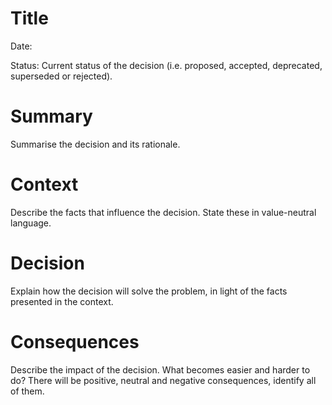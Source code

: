# Title

Date: 

Status: Current status of the decision (i.e. proposed, accepted, deprecated, superseded or rejected).

# Summary

Summarise the decision and its rationale.

# Context

Describe the facts that influence the decision. State these in value-neutral language.

# Decision

Explain how the decision will solve the problem, in light of the facts presented in the context.

# Consequences

Describe the impact of the decision. What becomes easier and harder to do? There will be positive, neutral and negative consequences, identify all of them.